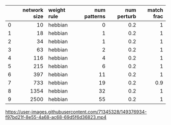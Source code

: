 

|    |   network size | weight rule   |   num patterns |   num perturb |   match frac |
|---:|---------------:|:--------------|---------------:|--------------:|-------------:|
|  0 |             10 | hebbian       |              0 |           0.2 |          1   |
|  1 |             18 | hebbian       |              1 |           0.2 |          1   |
|  2 |             34 | hebbian       |              1 |           0.2 |          1   |
|  3 |             63 | hebbian       |              2 |           0.2 |          1   |
|  4 |            116 | hebbian       |              4 |           0.2 |          1   |
|  5 |            215 | hebbian       |              6 |           0.2 |          1   |
|  6 |            397 | hebbian       |             11 |           0.2 |          1   |
|  7 |            733 | hebbian       |             19 |           0.2 |          0.9 |
|  8 |           1354 | hebbian       |             32 |           0.2 |          1   |
|  9 |           2500 | hebbian       |             55 |           0.2 |          1   |






https://user-images.githubusercontent.com/71345328/149376934-f97bd21f-8e55-4a68-ac68-69d5f6d36823.mp4

